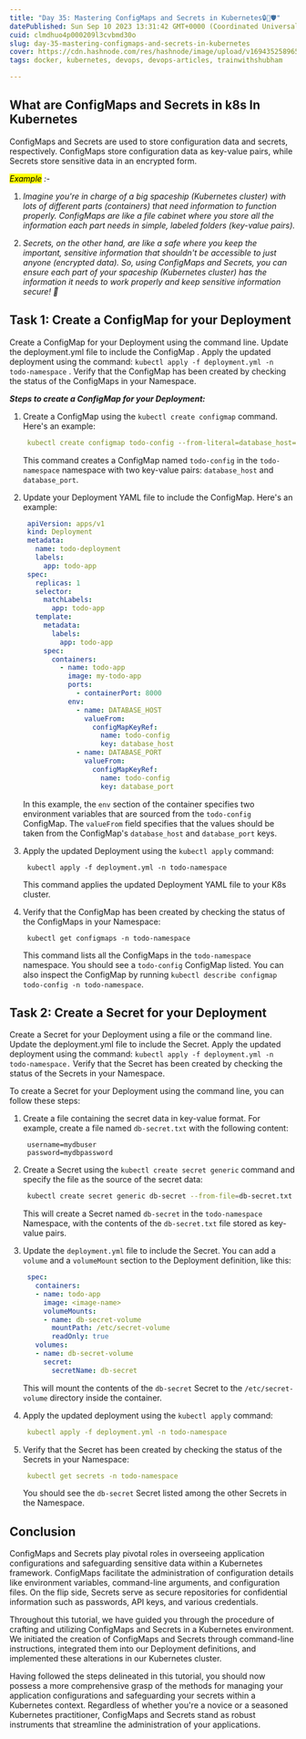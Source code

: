 ```yaml
---
title: "Day 35: Mastering ConfigMaps and Secrets in Kubernetes🔒🔑🛡️"
datePublished: Sun Sep 10 2023 13:31:42 GMT+0000 (Coordinated Universal Time)
cuid: clmdhuo4p000209l3cvbmd30o
slug: day-35-mastering-configmaps-and-secrets-in-kubernetes
cover: https://cdn.hashnode.com/res/hashnode/image/upload/v1694352589651/ff26032f-72ab-4eed-ba77-8a25a7f0c435.png
tags: docker, kubernetes, devops, devops-articles, trainwithshubham

---
```


## What are ConfigMaps and Secrets in k8s In Kubernetes

ConfigMaps and Secrets are used to store configuration data and secrets, respectively. ConfigMaps store configuration data as key-value pairs, while Secrets store sensitive data in an encrypted form.

*<mark>Example</mark> :-*

1. *Imagine you're in charge of a big spaceship (Kubernetes cluster) with lots of different parts (containers) that need information to function properly. ConfigMaps are like a file cabinet where you store all the information each part needs in simple, labeled folders (key-value pairs).*
    
2. *Secrets, on the other hand, are like a safe where you keep the important, sensitive information that shouldn't be accessible to just anyone (encrypted data). So, using ConfigMaps and Secrets, you can ensure each part of your spaceship (Kubernetes cluster) has the information it needs to work properly and keep sensitive information secure! 🚀*
    

## Task 1: Create a ConfigMap for your Deployment

Create a ConfigMap for your Deployment using the command line. Update the deployment.yml file to include the ConfigMap . Apply the updated deployment using the command: `kubectl apply -f deployment.yml -n todo-namespace` . Verify that the ConfigMap has been created by checking the status of the ConfigMaps in your Namespace.

***Steps to create a ConfigMap for your Deployment:***

1. Create a ConfigMap using the `kubectl create configmap` command. Here's an example:
    
    ```yaml
     kubectl create configmap todo-config --from-literal=database_host=localhost --from-literal=database_port=5432 -n todo-namespace
    ```
    
    This command creates a ConfigMap named `todo-config` in the `todo-namespace` namespace with two key-value pairs: `database_host` and `database_port`.
    
2. Update your Deployment YAML file to include the ConfigMap. Here's an example:
    
    ```yaml
     apiVersion: apps/v1
     kind: Deployment
     metadata:
       name: todo-deployment
       labels:
         app: todo-app
     spec:
       replicas: 1
       selector:
         matchLabels:
           app: todo-app
       template:
         metadata:
           labels:
             app: todo-app
         spec:
           containers:
             - name: todo-app
               image: my-todo-app
               ports:
                 - containerPort: 8000
               env:
                 - name: DATABASE_HOST
                   valueFrom:
                     configMapKeyRef:
                       name: todo-config
                       key: database_host
                 - name: DATABASE_PORT
                   valueFrom:
                     configMapKeyRef:
                       name: todo-config
                       key: database_port
    ```
    
    In this example, the `env` section of the container specifies two environment variables that are sourced from the `todo-config` ConfigMap. The `valueFrom` field specifies that the values should be taken from the ConfigMap's `database_host` and `database_port` keys.
    
3. Apply the updated Deployment using the `kubectl apply` command:
    
    ```basic
     kubectl apply -f deployment.yml -n todo-namespace
    ```
    
    This command applies the updated Deployment YAML file to your K8s cluster.
    
4. Verify that the ConfigMap has been created by checking the status of the ConfigMaps in your Namespace:
    
    ```basic
     kubectl get configmaps -n todo-namespace
    ```
    
    This command lists all the ConfigMaps in the `todo-namespace` namespace. You should see a `todo-config` ConfigMap listed. You can also inspect the ConfigMap by running `kubectl describe configmap todo-config -n todo-namespace`.
    

## Task 2: Create a Secret for your Deployment

Create a Secret for your Deployment using a file or the command line. Update the deployment.yml file to include the Secret. Apply the updated deployment using the command: `kubectl apply -f deployment.yml -n todo-namespace.` Verify that the Secret has been created by checking the status of the Secrets in your Namespace.

To create a Secret for your Deployment using the command line, you can follow these steps:

1. Create a file containing the secret data in key-value format. For example, create a file named `db-secret.txt` with the following content:
    
    ```basic
     username=mydbuser
     password=mydbpassword
    ```
    
2. Create a Secret using the `kubectl create secret generic` command and specify the file as the source of the secret data:
    
    ```bash
     kubectl create secret generic db-secret --from-file=db-secret.txt -n todo-namespace
    ```
    
    This will create a Secret named `db-secret` in the `todo-namespace` Namespace, with the contents of the `db-secret.txt` file stored as key-value pairs.
    
3. Update the `deployment.yml` file to include the Secret. You can add a `volume` and a `volumeMount` section to the Deployment definition, like this:
    
    ```yaml
     spec:
       containers:
       - name: todo-app
         image: <image-name>
         volumeMounts:
         - name: db-secret-volume
           mountPath: /etc/secret-volume
           readOnly: true
       volumes:
       - name: db-secret-volume
         secret:
           secretName: db-secret
    ```
    
    This will mount the contents of the `db-secret` Secret to the `/etc/secret-volume` directory inside the container.
    
4. Apply the updated deployment using the `kubectl apply` command:
    
    ```yaml
     kubectl apply -f deployment.yml -n todo-namespace
    ```
    
5. Verify that the Secret has been created by checking the status of the Secrets in your Namespace:
    
    ```yaml
     kubectl get secrets -n todo-namespace
    ```
    
    You should see the `db-secret` Secret listed among the other Secrets in the Namespace.
    

## Conclusion

ConfigMaps and Secrets play pivotal roles in overseeing application configurations and safeguarding sensitive data within a Kubernetes framework. ConfigMaps facilitate the administration of configuration details like environment variables, command-line arguments, and configuration files. On the flip side, Secrets serve as secure repositories for confidential information such as passwords, API keys, and various credentials.

Throughout this tutorial, we have guided you through the procedure of crafting and utilizing ConfigMaps and Secrets in a Kubernetes environment. We initiated the creation of ConfigMaps and Secrets through command-line instructions, integrated them into our Deployment definitions, and implemented these alterations in our Kubernetes cluster.

Having followed the steps delineated in this tutorial, you should now possess a more comprehensive grasp of the methods for managing your application configurations and safeguarding your secrets within a Kubernetes context. Regardless of whether you're a novice or a seasoned Kubernetes practitioner, ConfigMaps and Secrets stand as robust instruments that streamline the administration of your applications.